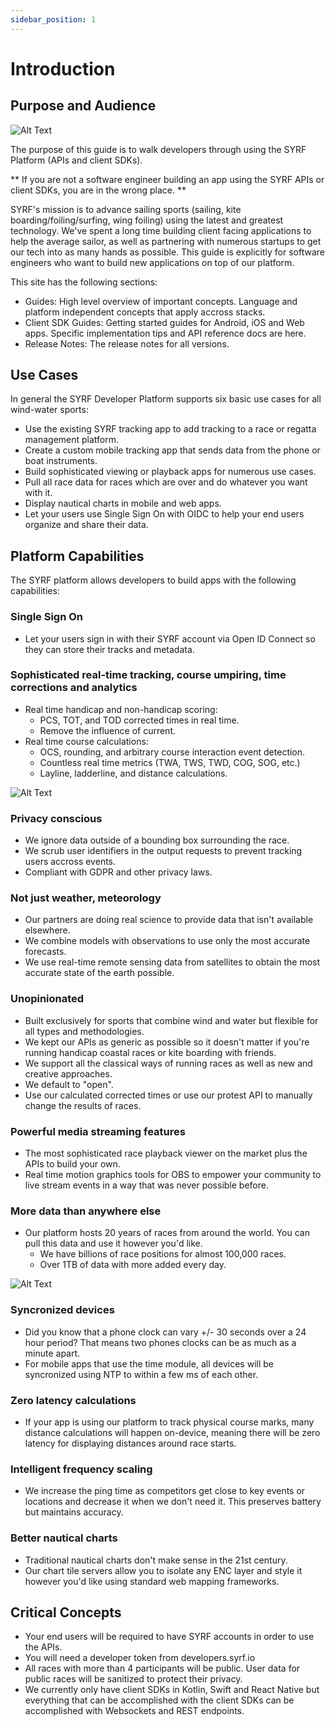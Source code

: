 ```yaml
---
sidebar_position: 1
---
```


# Introduction

## Purpose and Audience

![Alt Text](https://media.giphy.com/media/o0vwzuFwCGAFO/source.gif)

The purpose of this guide is to walk developers through using the SYRF Platform (APIs and client SDKs).

** If you are not a software engineer building an app using the SYRF APIs or client SDKs, you are in the wrong place. **

SYRF's mission is to advance sailing sports (sailing, kite boarding/foiling/surfing, wing foiling) using the latest and greatest technology. 
We've spent a long time building client facing applications to help the average sailor, as well as partnering with numerous startups to get our tech
into as many hands as possible. This guide is explicitly for software engineers who want to build new applications on top of our platform. 

This site has the following sections:

* Guides: High level overview of important concepts. Language and platform independent concepts that apply accross stacks.
* Client SDK Guides: Getting started guides for Android, iOS and Web apps. Specific implementation tips and API reference docs are here.
* Release Notes: The release notes for all versions. 


## Use Cases

In general the SYRF Developer Platform supports six basic use cases for all wind-water sports:

* Use the existing SYRF tracking app to add tracking to a race or regatta management platform.
* Create a custom mobile tracking app that sends data from the phone or boat instruments.
* Build sophisticated viewing or playback apps for numerous use cases.
* Pull all race data for races which are over and do whatever you want with it.
* Display nautical charts in mobile and web apps.
* Let your users use Single Sign On with OIDC to help your end users organize and share their data.

## Platform Capabilities

The SYRF platform allows developers to build apps with the following capabilities:

### Single Sign On

* Let your users sign in with their SYRF account via Open ID Connect so they can store their tracks and metadata.

### Sophisticated real-time tracking, course umpiring, time corrections and analytics

* Real time handicap and non-handicap scoring:
    * PCS, TOT, and TOD corrected times in real time.
    * Remove the influence of current.
* Real time course calculations:
    * OCS, rounding, and arbitrary course interaction event detection.
    * Countless real time metrics (TWA, TWS, TWD, COG, SOG, etc.)
    * Layline, ladderline, and distance calculations.

![Alt Text](/img/line-interaction.gif)

### Privacy conscious

* We ignore data outside of a bounding box surrounding the race.
* We scrub user identifiers in the output requests to prevent tracking users accross events.
* Compliant with GDPR and other privacy laws.

### Not just weather, meteorology

* Our partners are doing real science to provide data that isn't available elsewhere.
* We combine models with observations to use only the most accurate forecasts.
* We use real-time remote sensing data from satellites to obtain the most accurate state of the earth possible.

### Unopinionated

* Built exclusively for sports that combine wind and water but flexible for all types and methodologies.
* We kept our APIs as generic as possible so it doesn't matter if you're running handicap coastal races or kite boarding with friends.
* We support all the classical ways of running races as well as new and creative approaches.
* We default to "open". 
* Use our calculated corrected times or use our protest API to manually change the results of races.

### Powerful media streaming features

* The most sophisticated race playback viewer on the market plus the APIs to build your own.
* Real time motion graphics tools for OBS to empower your community to live stream events in a way that was never possible before.

### More data than anywhere else

* Our platform hosts 20 years of races from around the world. You can pull this data and use it however you'd like.
    * We have billions of race positions for almost 100,000 races.
    * Over 1TB of data with more added every day.

![Alt Text](/img/breathing.gif)

### Syncronized devices

* Did you know that a phone clock can vary +/- 30 seconds over a 24 hour period? That means two phones clocks can be as much as a minute apart. 
* For mobile apps that use the time module, all devices will be syncronized using NTP to within a few ms of each other. 

### Zero latency calculations

* If your app is using our platform to track physical course marks, many distance calculations will happen on-device, meaning there will be zero latency for displaying distances around race starts.

### Intelligent frequency scaling

* We increase the ping time as competitors get close to key events or locations and decrease it when we don't need it. This preserves battery but maintains accuracy. 

### Better nautical charts

* Traditional nautical charts don't make sense in the 21st century.
* Our chart tile servers allow you to isolate any ENC layer and style it however you'd like using standard web mapping frameworks.

## Critical Concepts

* Your end users will be required to have SYRF accounts in order to use the APIs.
* You will need a developer token from developers.syrf.io
* All races with more than 4 participants will be public. User data for public races will be sanitized to protect their privacy.
* We currently only have client SDKs in Kotlin, Swift and React Native but everything that can be accomplished with the client SDKs can be accomplished with Websockets and REST endpoints.
